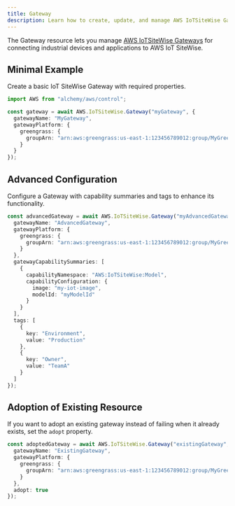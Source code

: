 ```yaml
---
title: Gateway
description: Learn how to create, update, and manage AWS IoTSiteWise Gateways using Alchemy Cloud Control.
---
```



The Gateway resource lets you manage [AWS IoTSiteWise Gateways](https://docs.aws.amazon.com/iotsitewise/latest/userguide/) for connecting industrial devices and applications to AWS IoT SiteWise.

## Minimal Example

Create a basic IoT SiteWise Gateway with required properties.

```ts
import AWS from "alchemy/aws/control";

const gateway = await AWS.IoTSiteWise.Gateway("myGateway", {
  gatewayName: "MyGateway",
  gatewayPlatform: {
    greengrass: {
      groupArn: "arn:aws:greengrass:us-east-1:123456789012:group/MyGreengrassGroup"
    }
  }
});
```

## Advanced Configuration

Configure a Gateway with capability summaries and tags to enhance its functionality.

```ts
const advancedGateway = await AWS.IoTSiteWise.Gateway("myAdvancedGateway", {
  gatewayName: "AdvancedGateway",
  gatewayPlatform: {
    greengrass: {
      groupArn: "arn:aws:greengrass:us-east-1:123456789012:group/MyGreengrassGroup"
    }
  },
  gatewayCapabilitySummaries: [
    {
      capabilityNamespace: "AWS:IoTSiteWise:Model",
      capabilityConfiguration: {
        image: "my-iot-image",
        modelId: "myModelId"
      }
    }
  ],
  tags: [
    {
      key: "Environment",
      value: "Production"
    },
    {
      key: "Owner",
      value: "TeamA"
    }
  ]
});
```

## Adoption of Existing Resource

If you want to adopt an existing gateway instead of failing when it already exists, set the `adopt` property.

```ts
const adoptedGateway = await AWS.IoTSiteWise.Gateway("existingGateway", {
  gatewayName: "ExistingGateway",
  gatewayPlatform: {
    greengrass: {
      groupArn: "arn:aws:greengrass:us-east-1:123456789012:group/MyGreengrassGroup"
    }
  },
  adopt: true
});
```
